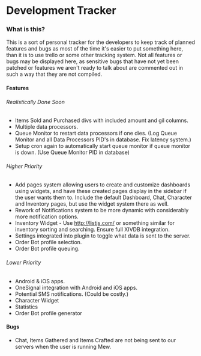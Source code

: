 # Development Tracker

### What is this?
This is a sort of personal tracker for the developers to keep track of planned features and bugs as most of the time it's easier to put something here, than it is to use trello or some other tracking system. Not all features or bugs may be displayed here, as sensitive bugs that have not yet been patched or features we aren't ready to talk about are commented out in such a way that they are not compiled.

<!-- Hah! We thought of this too. Now shoo! -->

#### Features
###### Realistically Done Soon
- Items Sold and Purchased divs with included amount and gil columns.
- Multiple data processors.
- Queue Monitor to restart data processors if one dies. (Log Queue Monitor and all Data Processors PID's in database. Fix latency system.)
- Setup cron again to automatically start queue monitor if queue monitor is down. (Use Queue Monitor PID in database)

[comment]: # (  )

###### Higher Priority
- Add pages system allowing users to create and customize dashboards using widgets, and have these created pages display in the sidebar if the user wants them to. Include the default Dashboard, Chat, Character and Inventory pages, but use the widget system there as well.
- Rework of Notifications system to be more dynamic with considerably more notification options.
- Inventory Widget - Use http://listjs.com/ or something similar for inventory sorting and searching. Ensure full XIVDB integration.
- Settings integrated into plugin to toggle what data is sent to the server.
- Order Bot profile selection.
- Order Bot profile queuing.

###### Lower Priority
- Android & iOS apps.
- OneSignal integration with Android and iOS apps.
- Potential SMS notifications. (Could be costly.)
- Character Widget
- Statistics
- Order Bot profile generator


#### Bugs
- Chat, Items Gathered and Items Crafted are not being sent to our servers when the user is running Mew.


[comment]: # ( Test )
